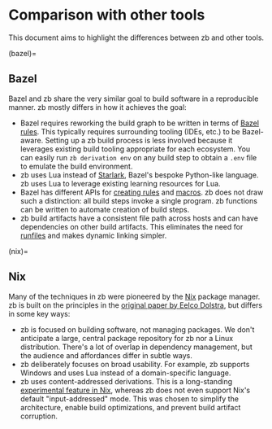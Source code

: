# Comparison with other tools

This document aims to highlight the differences between zb and other tools.

(bazel)=
## Bazel

Bazel and zb share the very similar goal to build software in a reproducible manner.
zb mostly differs in how it achieves the goal:

- Bazel requires reworking the build graph to be written in terms of [Bazel rules][].
  This typically requires surrounding tooling (IDEs, etc.) to be Bazel-aware.
  Setting up a zb build process is less involved
  because it leverages existing build tooling appropriate for each ecosystem.
  You can easily run `zb derivation env` on any build step
  to obtain a `.env` file to emulate the build environment.
- zb uses Lua instead of [Starlark][], Bazel's bespoke Python-like language.
  zb uses Lua to leverage existing learning resources for Lua.
- Bazel has different APIs for [creating rules][Bazel rules API] and [macros][Bazel macros].
  zb does not draw such a distinction:
  all build steps invoke a single program.
  zb functions can be written to automate creation of build steps.
- zb build artifacts have a consistent file path across hosts
  and can have dependencies on other build artifacts.
  This eliminates the need for [runfiles][]
  and makes dynamic linking simpler.

[Bazel rules]: https://bazel.build/rules
[Bazel rules API]: https://bazel.build/extending/rules
[Bazel macros]: https://bazel.build/extending/macros
[runfiles]: https://bazel.build/reference/be/common-definitions#common.data
[Starlark]: https://bazel.build/rules/language

(nix)=
## Nix

Many of the techniques in zb were pioneered by the [Nix][] package manager.
zb is built on the principles in the [original paper by Eelco Dolstra][@dolstra_purely_2006],
but differs in some key ways:

- zb is focused on building software, not managing packages.
  We don't anticipate a large, central package repository for zb
  nor a Linux distribution.
  There's a lot of overlap in dependency management,
  but the audience and affordances differ in subtle ways.
- zb deliberately focuses on broad usability.
  For example, zb supports Windows
  and uses Lua instead of a domain-specific language.
- zb uses content-addressed derivations.
  This is a long-standing [experimental feature in Nix][ca-derivations],
  whereas zb does not even support Nix's default "input-addressed" mode.
  This was chosen to simplify the architecture,
  enable build optimizations,
  and prevent build artifact corruption.

[ca-derivations]: https://nix.dev/manual/nix/2.24/development/experimental-features.html#xp-feature-ca-derivations
[@dolstra_purely_2006]: https://edolstra.github.io/pubs/phd-thesis.pdf
[Nix]: https://nixos.org/
